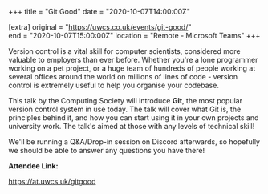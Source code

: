 +++
title = "Git Good"
date = "2020-10-07T14:00:00Z"

[extra]
original = "https://uwcs.co.uk/events/git-good/"    
end = "2020-10-07T15:00:00Z"
location = "Remote - Microsoft Teams"
+++

Version control is a vital skill for computer scientists, considered more valuable to employers than ever before. Whether you're a lone programmer working on a pet project, or a huge team of hundreds of people working at several offices around the world on millions of lines of code - version control is extremely useful to help you organise your codebase.

This talk by the Computing Society will introduce **Git**, the most popular version control system in use today. The talk will cover what Git is, the principles behind it, and how you can start using it in your own projects and university work. The talk's aimed at those with any levels of technical skill\! 

We'll be running a Q\&A/Drop-in session on Discord afterwards, so hopefully we should be able to answer any questions you have there\!

**Attendee Link:**

<https://at.uwcs.uk/gitgood>

